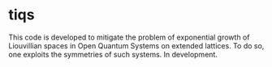 # tiqs
This code is developed to mitigate the problem of exponential growth of Liouvillian spaces in Open Quantum Systems on extended lattices.
To do so, one exploits the symmetries of such systems.
In development.
